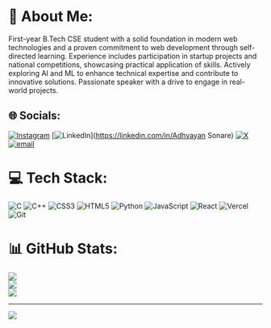 # 💫 About Me:
First-year B.Tech CSE student with a solid foundation in modern web technologies and a proven commitment to web development through self-directed learning. Experience includes participation in startup projects and national competitions, showcasing practical application of skills. Actively exploring AI and ML to enhance technical expertise and contribute to innovative solutions. Passionate speaker with a drive to engage in real-world projects.<br>


## 🌐 Socials:
[![Instagram](https://img.shields.io/badge/Instagram-%23E4405F.svg?logo=Instagram&logoColor=white)](https://instagram.com/adhyayan_sonare) [![LinkedIn](https://img.shields.io/badge/LinkedIn-%230077B5.svg?logo=linkedin&logoColor=white)](https://linkedin.com/in/Adhyayan Sonare) [![X](https://img.shields.io/badge/X-black.svg?logo=X&logoColor=white)](https://x.com/@AdhyayanSonare) [![email](https://img.shields.io/badge/Email-D14836?logo=gmail&logoColor=white)](mailto:adhyayansonare15@gmail.com) 

# 💻 Tech Stack:
![C](https://img.shields.io/badge/c-%2300599C.svg?style=for-the-badge&logo=c&logoColor=white) ![C++](https://img.shields.io/badge/c++-%2300599C.svg?style=for-the-badge&logo=c%2B%2B&logoColor=white) ![CSS3](https://img.shields.io/badge/css3-%231572B6.svg?style=for-the-badge&logo=css3&logoColor=white) ![HTML5](https://img.shields.io/badge/html5-%23E34F26.svg?style=for-the-badge&logo=html5&logoColor=white) ![Python](https://img.shields.io/badge/python-3670A0?style=for-the-badge&logo=python&logoColor=ffdd54) ![JavaScript](https://img.shields.io/badge/javascript-%23323330.svg?style=for-the-badge&logo=javascript&logoColor=%23F7DF1E) ![React](https://img.shields.io/badge/react-%2320232a.svg?style=for-the-badge&logo=react&logoColor=%2361DAFB) ![Vercel](https://img.shields.io/badge/vercel-%23000000.svg?style=for-the-badge&logo=vercel&logoColor=white) ![Git](https://img.shields.io/badge/git-%23F05033.svg?style=for-the-badge&logo=git&logoColor=white)
# 📊 GitHub Stats:
![](https://github-readme-stats.vercel.app/api?username=AdhyayanSonare&theme=dark&hide_border=false&include_all_commits=false&count_private=false)<br/>
![](https://nirzak-streak-stats.vercel.app/?user=AdhyayanSonare&theme=dark&hide_border=false)<br/>
![](https://github-readme-stats.vercel.app/api/top-langs/?username=AdhyayanSonare&theme=dark&hide_border=false&include_all_commits=false&count_private=false&layout=compact)

---
[![](https://visitcount.itsvg.in/api?id=AdhyayanSonare&icon=0&color=0)](https://visitcount.itsvg.in)

<!-- Proudly created with GPRM ( https://gprm.itsvg.in ) -->
